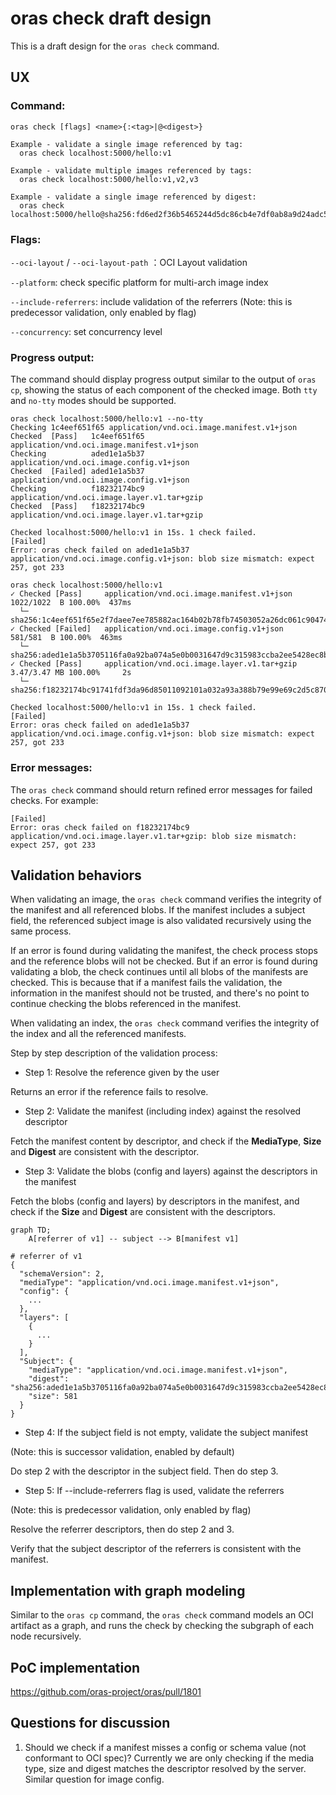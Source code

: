 # oras check draft design

This is a draft design for the `oras check` command.

## UX

### Command:

```
oras check [flags] <name>{:<tag>|@<digest>}

Example - validate a single image referenced by tag:
  oras check localhost:5000/hello:v1

Example - validate multiple images referenced by tags:
  oras check localhost:5000/hello:v1,v2,v3

Example - validate a single image referenced by digest:
  oras check localhost:5000/hello@sha256:fd6ed2f36b5465244d5dc86cb4e7df0ab8a9d24adc57825099f522fe009a22bb
```

### Flags:

`--oci-layout` / `--oci-layout-path` ：OCI Layout validation

`--platform`: check specific platform for multi-arch image index

`--include-referrers`: include validation of the referrers (Note: this is predecessor validation, only enabled by flag)

`--concurrency`: set concurrency level

### Progress output:

The command should display progress output similar to the output of `oras cp`, showing the status of each component of the checked image. Both `tty` and `no-tty` modes should be supported.

```
oras check localhost:5000/hello:v1 --no-tty
Checking 1c4eef651f65 application/vnd.oci.image.manifest.v1+json
Checked  [Pass]   1c4eef651f65 application/vnd.oci.image.manifest.v1+json
Checking          aded1e1a5b37 application/vnd.oci.image.config.v1+json
Checked  [Failed] aded1e1a5b37 application/vnd.oci.image.config.v1+json
Checking          f18232174bc9 application/vnd.oci.image.layer.v1.tar+gzip
Checked  [Pass]   f18232174bc9 application/vnd.oci.image.layer.v1.tar+gzip

Checked localhost:5000/hello:v1 in 15s. 1 check failed.
[Failed]
Error: oras check failed on aded1e1a5b37 application/vnd.oci.image.config.v1+json: blob size mismatch: expect 257, got 233
```

```
oras check localhost:5000/hello:v1
✓ Checked [Pass]     application/vnd.oci.image.manifest.v1+json                                         1022/1022  B 100.00%  437ms
  └─ sha256:1c4eef651f65e2f7daee7ee785882ac164b02b78fb74503052a26dc061c90474
✓ Checked [Failed]   application/vnd.oci.image.config.v1+json                                             581/581  B 100.00%  463ms
  └─ sha256:aded1e1a5b3705116fa0a92ba074a5e0b0031647d9c315983ccba2ee5428ec8b
✓ Checked [Pass]     application/vnd.oci.image.layer.v1.tar+gzip                                        3.47/3.47 MB 100.00%     2s
  └─ sha256:f18232174bc91741fdf3da96d85011092101a032a93a388b79e99e69c2d5c870

Checked localhost:5000/hello:v1 in 15s. 1 check failed.
[Failed]
Error: oras check failed on aded1e1a5b37 application/vnd.oci.image.config.v1+json: blob size mismatch: expect 257, got 233
```

### Error messages:

The `oras check` command should return refined error messages for failed checks. For example:
```
[Failed]
Error: oras check failed on f18232174bc9 application/vnd.oci.image.layer.v1.tar+gzip: blob size mismatch: expect 257, got 233
```


## Validation behaviors

When validating an image, the `oras check` command verifies the integrity of the manifest and all referenced blobs. If the manifest includes a subject field, the referenced subject image is also validated recursively using the same process. 

If an error is found during validating the manifest, the check process stops and the reference blobs will not be checked. But if an error is found during validating a blob, the check continues until all blobs of the manifests are checked. This is because that if a manifest fails the validation, the information in the manifest should not be trusted, and there's no point to continue checking the blobs referenced in the manifest.

When validating an index, the `oras check` command verifies the integrity of the index and all the referenced manifests.

Step by step description of the validation process:

* Step 1: Resolve the reference given by the user

Returns an error if the reference fails to resolve.

* Step 2: Validate the manifest (including index) against the resolved descriptor

Fetch the manifest content by descriptor, and check if the **MediaType**, **Size** and **Digest** are consistent with the descriptor.

* Step 3: Validate the blobs (config and layers) against the descriptors in the manifest

Fetch the blobs (config and layers) by descriptors in the manifest, and check if the **Size** and **Digest** are consistent with the descriptors.


```mermaid
graph TD;
    A[referrer of v1] -- subject --> B[manifest v1]
```

```
# referrer of v1
{
  "schemaVersion": 2,
  "mediaType": "application/vnd.oci.image.manifest.v1+json",
  "config": {
    ...
  },
  "layers": [
    {
      ...
    }
  ],
  "Subject": {
    "mediaType": "application/vnd.oci.image.manifest.v1+json",
    "digest": "sha256:aded1e1a5b3705116fa0a92ba074a5e0b0031647d9c315983ccba2ee5428ec8b",
    "size": 581
  }
}
```

* Step 4: If the subject field is not empty, validate the subject manifest

(Note: this is successor validation, enabled by default)

Do step 2 with the descriptor in the subject field. Then do step 3.

* Step 5: If --include-referrers flag is used, validate the referrers

(Note: this is predecessor validation, only enabled by flag)

Resolve the referrer descriptors, then do step 2 and 3.

Verify that the subject descriptor of the referrers is consistent with the manifest.

## Implementation with graph modeling
Similar to the `oras cp` command, the `oras check` command models an OCI artifact as a graph, and runs the check by checking the subgraph of each node recursively.

## PoC implementation
https://github.com/oras-project/oras/pull/1801

## Questions for discussion
1. Should we check if a manifest misses a config or schema value (not conformant to OCI spec)? Currently we are only checking if the media type, size and digest matches the descriptor resolved by the server. Similar question for image config.